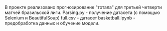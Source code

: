 В проекте реализовано прогнозирование "тотала" для третьей четверти матчей бразильской лиги.
Parsing.py - получение датасета (с помощью Selenium и BeautifulSoup)
full.csv - датасет
basketball.ipynb - предобработка данных и обучение модели.
